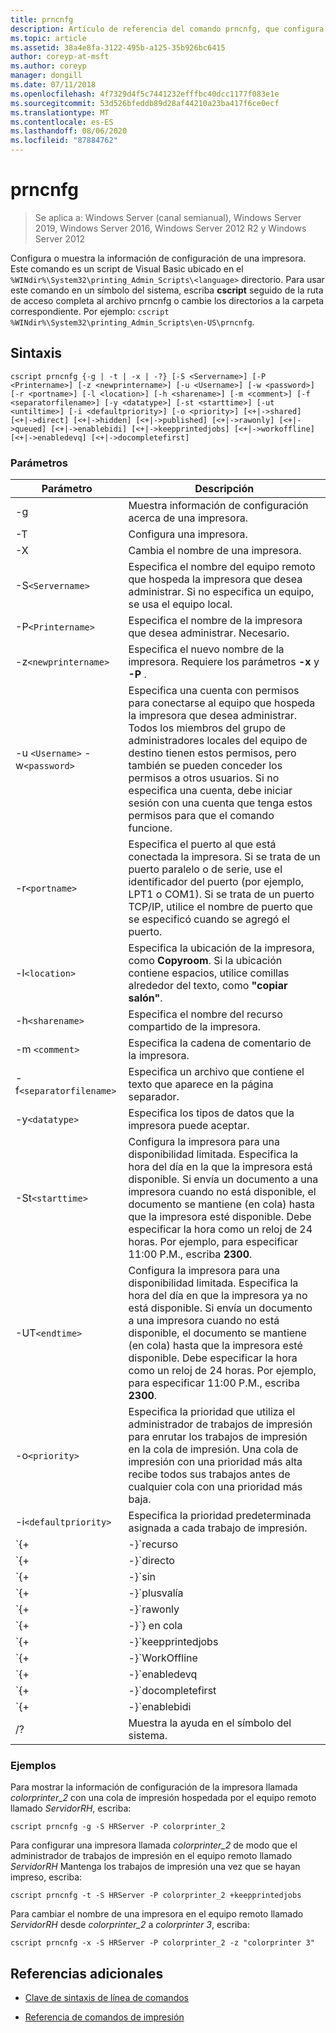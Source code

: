 ```yaml
---
title: prncnfg
description: Artículo de referencia del comando prncnfg, que configura o muestra información de configuración sobre una impresora.
ms.topic: article
ms.assetid: 38a4e8fa-3122-495b-a125-35b926bc6415
author: coreyp-at-msft
ms.author: coreyp
manager: dongill
ms.date: 07/11/2018
ms.openlocfilehash: 4f7329d4f5c7441232efffbc40dcc1177f083e1e
ms.sourcegitcommit: 53d526bfeddb89d28af44210a23ba417f6ce0ecf
ms.translationtype: MT
ms.contentlocale: es-ES
ms.lasthandoff: 08/06/2020
ms.locfileid: "87884762"
---
```

# <a name="prncnfg"></a>prncnfg

> Se aplica a: Windows Server (canal semianual), Windows Server 2019, Windows Server 2016, Windows Server 2012 R2 y Windows Server 2012

Configura o muestra la información de configuración de una impresora. Este comando es un script de Visual Basic ubicado en el `%WINdir%\System32\printing_Admin_Scripts\<language>` directorio. Para usar este comando en un símbolo del sistema, escriba **cscript** seguido de la ruta de acceso completa al archivo prncnfg o cambie los directorios a la carpeta correspondiente. Por ejemplo: `cscript %WINdir%\System32\printing_Admin_Scripts\en-US\prncnfg`.

## <a name="syntax"></a>Sintaxis

```
cscript prncnfg {-g | -t | -x | -?} [-S <Servername>] [-P <Printername>] [-z <newprintername>] [-u <Username>] [-w <password>] [-r <portname>] [-l <location>] [-h <sharename>] [-m <comment>] [-f <separatorfilename>] [-y <datatype>] [-st <starttime>] [-ut <untiltime>] [-i <defaultpriority>] [-o <priority>] [<+|->shared] [<+|->direct] [<+|->hidden] [<+|->published] [<+|->rawonly] [<+|->queued] [<+|->enablebidi] [<+|->keepprintedjobs] [<+|->workoffline] [<+|->enabledevq] [<+|->docompletefirst]
```

### <a name="parameters"></a>Parámetros

| Parámetro | Descripción |
|--|--|
| -g | Muestra información de configuración acerca de una impresora. |
| -T | Configura una impresora. |
| -X | Cambia el nombre de una impresora. |
| -S`<Servername>` | Especifica el nombre del equipo remoto que hospeda la impresora que desea administrar. Si no especifica un equipo, se usa el equipo local. |
| -P`<Printername>` | Especifica el nombre de la impresora que desea administrar. Necesario. |
| -z`<newprintername>` | Especifica el nuevo nombre de la impresora. Requiere los parámetros **-x** y **-P** . |
| -u `<Username>` -w`<password>` | Especifica una cuenta con permisos para conectarse al equipo que hospeda la impresora que desea administrar. Todos los miembros del grupo de administradores locales del equipo de destino tienen estos permisos, pero también se pueden conceder los permisos a otros usuarios. Si no especifica una cuenta, debe iniciar sesión con una cuenta que tenga estos permisos para que el comando funcione. |
| -r`<portname>` | Especifica el puerto al que está conectada la impresora. Si se trata de un puerto paralelo o de serie, use el identificador del puerto (por ejemplo, LPT1 o COM1). Si se trata de un puerto TCP/IP, utilice el nombre de puerto que se especificó cuando se agregó el puerto. |
| -l`<location>` | Especifica la ubicación de la impresora, como **Copyroom**. Si la ubicación contiene espacios, utilice comillas alrededor del texto, como **"copiar salón"**.|
| -h`<sharename>` | Especifica el nombre del recurso compartido de la impresora. |
| -m `<comment>` | Especifica la cadena de comentario de la impresora. |
| -f`<separatorfilename>` | Especifica un archivo que contiene el texto que aparece en la página separador. |
| -y`<datatype>` | Especifica los tipos de datos que la impresora puede aceptar. |
| -St`<starttime>` | Configura la impresora para una disponibilidad limitada. Especifica la hora del día en la que la impresora está disponible. Si envía un documento a una impresora cuando no está disponible, el documento se mantiene (en cola) hasta que la impresora esté disponible. Debe especificar la hora como un reloj de 24 horas. Por ejemplo, para especificar 11:00 P.M., escriba **2300**. |
| -UT`<endtime>` | Configura la impresora para una disponibilidad limitada. Especifica la hora del día en que la impresora ya no está disponible. Si envía un documento a una impresora cuando no está disponible, el documento se mantiene (en cola) hasta que la impresora esté disponible. Debe especificar la hora como un reloj de 24 horas. Por ejemplo, para especificar 11:00 P.M., escriba **2300**. |
| -o`<priority>` | Especifica la prioridad que utiliza el administrador de trabajos de impresión para enrutar los trabajos de impresión en la cola de impresión. Una cola de impresión con una prioridad más alta recibe todos sus trabajos antes de cualquier cola con una prioridad más baja. |
| -i`<defaultpriority>` | Especifica la prioridad predeterminada asignada a cada trabajo de impresión. |
| `{+|-}`recurso | Especifica si esta impresora se comparte en la red. |
| `{+|-}`directo | Especifica si el documento se debe enviar directamente a la impresora sin ser puesto en cola. |
| `{+|-}`sin | Especifica si esta impresora debe publicarse en Active Directory. Si publica la impresora, otros usuarios pueden buscarla en función de su ubicación y capacidades (como la impresión en color y el grapado). |
| `{+|-}`plusvalía | Función reservada. |
| `{+|-}`rawonly | Especifica si solo se pueden poner en cola los trabajos de impresión de datos sin procesar en esta cola. |
| `{+|-}`} en cola | Especifica que la impresora no debe empezar a imprimir hasta que no se haya puesto en cola la última página del documento. El programa de impresión no está disponible hasta que el documento ha finalizado la impresión. Sin embargo, el uso de este parámetro garantiza que todo el documento esté disponible en la impresora. |
| `{+|-}`keepprintedjobs | Especifica si el administrador de trabajos de impresión debe conservar los documentos después de imprimirlos. Al habilitar esta opción, el usuario puede volver a enviar un documento a la impresora desde la cola de impresión en lugar de desde el programa de impresión. |
| `{+|-}`WorkOffline | Especifica si un usuario puede enviar trabajos de impresión a la cola de impresión si el equipo no está conectado a la red. |
| `{+|-}`enabledevq | Especifica si los trabajos de impresión que no coinciden con la configuración de la impresora (por ejemplo, archivos PostScript puestos en cola en impresoras que no son PostScript) se deben mantener en la cola en lugar de imprimirse. |
| `{+|-}`docompletefirst | Especifica si el administrador de trabajos de impresión debe enviar trabajos de impresión con una prioridad más baja que haya completado la puesta en cola antes de enviar trabajos de impresión con una prioridad más alta que no haya completado la puesta en cola. Si esta opción está habilitada y ningún documento ha completado la cola de impresión, el administrador de trabajos de impresión enviará documentos más grandes antes que los más pequeños. Debe habilitar esta opción si desea maximizar la eficacia de la impresora a costa de la prioridad del trabajo. Si esta opción está deshabilitada, el administrador de trabajos de impresión siempre envía primero los trabajos de mayor prioridad a sus respectivas colas. |
| `{+|-}`enablebidi | Especifica si la impresora envía información de estado al administrador de trabajos de impresión. |
| /? | Muestra la ayuda en el símbolo del sistema. |

### <a name="examples"></a>Ejemplos

Para mostrar la información de configuración de la impresora llamada *colorprinter_2* con una cola de impresión hospedada por el equipo remoto llamado *ServidorRH*, escriba:

```
cscript prncnfg -g -S HRServer -P colorprinter_2
```

Para configurar una impresora llamada *colorprinter_2* de modo que el administrador de trabajos de impresión en el equipo remoto llamado *ServidorRH* Mantenga los trabajos de impresión una vez que se hayan impreso, escriba:

```
cscript prncnfg -t -S HRServer -P colorprinter_2 +keepprintedjobs
```

Para cambiar el nombre de una impresora en el equipo remoto llamado *ServidorRH* desde *colorprinter_2* a *colorprinter 3*, escriba:

```
cscript prncnfg -x -S HRServer -P colorprinter_2 -z "colorprinter 3"
```

## <a name="additional-references"></a>Referencias adicionales

- [Clave de sintaxis de línea de comandos](command-line-syntax-key.md)

- [Referencia de comandos de impresión](print-command-reference.md)
